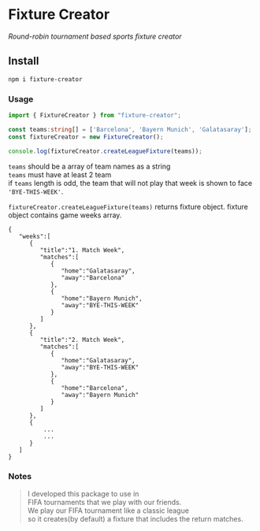 # Fixture Creator

 _Round-robin tournament based sports fixture creator_

## **Install**
```
npm i fixture-creator
```
### **Usage**
```ts
import { FixtureCreator } from "fixture-creator";

const teams:string[] = ['Barcelona', 'Bayern Munich', 'Galatasaray'];
const fixtureCreator = new FixtureCreator();

console.log(fixtureCreator.createLeagueFixture(teams));
```

`teams` should be a array of team names as a string<br />
`teams` must have at least 2 team<br />
if `teams` length is odd, the team that will not play that week is shown to face `'BYE-THIS-WEEK'`.<br />

`fixtureCreator.createLeagueFixture(teams)` returns fixture object. fixture object contains game weeks array.<br />

```
{
   "weeks":[
      {
         "title":"1. Match Week",
         "matches":[
            {
               "home":"Galatasaray",
               "away":"Barcelona"
            },
            {
               "home":"Bayern Munich",
               "away":"BYE-THIS-WEEK"
            }
         ]
      },
      {
         "title":"2. Match Week",
         "matches":[
            {
               "home":"Galatasaray",
               "away":"BYE-THIS-WEEK"
            },
            {
               "home":"Barcelona",
               "away":"Bayern Munich"
            }
         ]
      },
      {
          ...
          ...
      }
   ]
}
```

### Notes
> I developed this package to use in<br />
> FIFA tournaments that we play with our friends.<br />
> We play our FIFA tournament like a classic league<br />
> so it creates(by default) a fixture that includes the return matches.<br />

 